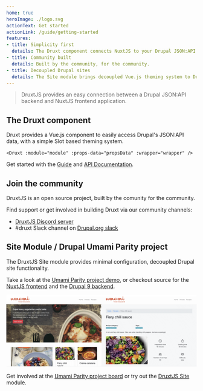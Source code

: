 ```yaml
---
home: true
heroImage: ./logo.svg
actionText: Get started
actionLink: /guide/getting-started
features:
- title: Simplicity first
  details: The Druxt component connects NuxtJS to your Drupal JSON:API.
- title: Community built
  details: Built by the community, for the community.
- title: Decoupled Drupal sites
  details: The Site module brings decoupled Vue.js theming system to Drupal.
---
```


> DruxtJS provides an easy connection between a Drupal JSON:API backend and NuxtJS frontend application.


## The Druxt component

Druxt provides a Vue.js component to easily access Drupal's JSON:API data, with a simple Slot based theming system.

```vue
<Druxt :module="module" :props-data="propsData" :wrapper="wrapper" />
```

Get started with the [Guide](guide/) and [API Documentation](/api/components/Druxt.html).


## Join the community

DruxtJS is an open source project, built by the comunity for the community.

Find support or get involved in building Druxt via our community channels:

- [DruxtJS Discord server](https://discord.druxtjs.org)
- #druxt Slack channel on [Drupal.org slack](https://drupal.org/slack)


## Site Module / Drupal Umami Parity project

The DruxtJS Site module provides minimal configuration, decoupled Drupal site functionality.

Take a look at the [Umami Parity project demo](https://demo.druxtjs.org), or checkout source for the [NuxtJS frontend](https://github.com/druxt/demo.druxtjs.org) and the [Drupal 9 backend](https://github.com/druxt/demo-api.druxtjs.org).

![Drupal Umami Parity demo](./images/umami.png)

Get involved at the [Umami Parity project board](https://github.com/orgs/druxt/projects/6) or try out the [DruxtJS Site](https://site.druxtjs.org) module.
